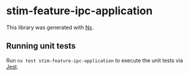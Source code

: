 # stim-feature-ipc-application

This library was generated with [Nx](https://nx.dev).

## Running unit tests

Run `nx test stim-feature-ipc-application` to execute the unit tests via [Jest](https://jestjs.io).
